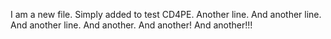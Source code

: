 I am a new file. Simply added to test CD4PE.
Another line.
And another line.
And another line.
And another.
And another!
And another!!!
